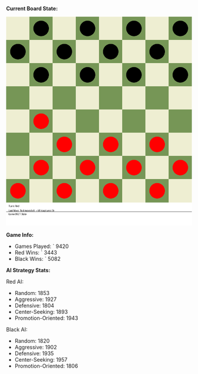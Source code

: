 
**Current Board State:**  
<!-- START_GIF -->
![Checkers Game](./checkers_game.gif)
<!-- END_GIF -->

**Game Info:**  
- Games Played: `<!-- GAMES_PLAYED --> 9420
- Red Wins: `<!-- RED_WINS --> 3443
- Black Wins: `<!-- BLACK_WINS --> 5082

<!-- AI_STATS -->
**AI Strategy Stats:**

Red AI:
- Random: 1853
- Aggressive: 1927
- Defensive: 1804
- Center-Seeking: 1893
- Promotion-Oriented: 1943

Black AI:
- Random: 1820
- Aggressive: 1902
- Defensive: 1935
- Center-Seeking: 1957
- Promotion-Oriented: 1806
